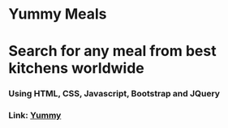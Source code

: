 # Yummy Meals

# Search for any meal from best kitchens worldwide
### Using HTML, CSS, Javascript, Bootstrap and JQuery
### Link: [Yummy](https://313shawky.github.io/yummy-meals)

